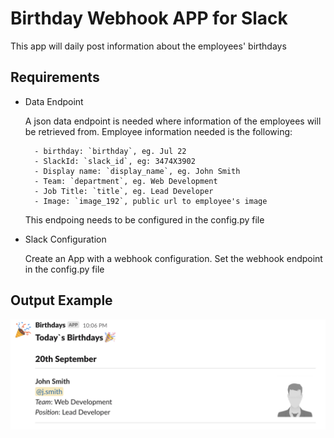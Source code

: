 # Birthday Webhook APP for Slack

This app will daily post information about the employees' birthdays

## Requirements

- Data Endpoint

    A json data endpoint is needed where information of the employees will be retrieved from. Employee information needed is the following:

        - birthday: `birthday`, eg. Jul 22
        - SlackId: `slack_id`, eg: 3474X3902
        - Display name: `display_name`, eg. John Smith
        - Team: `department`, eg. Web Development
        - Job Title: `title`, eg. Lead Developer 
        - Image: `image_192`, public url to employee's image
    
    This endpoing needs to be configured in the config.py file

- Slack Configuration

    Create an App with a webhook configuration. Set the webhook endpoint in the config.py file

## Output Example

![Example](example.png)
